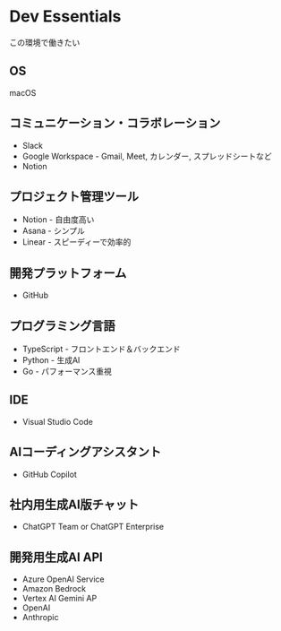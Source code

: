 # Dev Essentials

この環境で働きたい

## OS
macOS

## コミュニケーション・コラボレーション
- Slack
- Google Workspace - Gmail, Meet, カレンダー, スプレッドシートなど
- Notion

## プロジェクト管理ツール
- Notion - 自由度高い
- Asana - シンプル
- Linear - スピーディーで効率的

## 開発プラットフォーム
- GitHub

## プログラミング言語
- TypeScript - フロントエンド＆バックエンド
- Python - 生成AI
- Go - パフォーマンス重視

## IDE
- Visual Studio Code

## AIコーディングアシスタント
- GitHub Copilot

## 社内用生成AI版チャット
- ChatGPT Team or ChatGPT Enterprise

## 開発用生成AI API
- Azure OpenAI Service
- Amazon Bedrock
- Vertex AI Gemini AP
- OpenAI
- Anthropic
